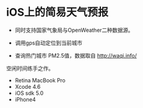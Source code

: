 iOS上的简易天气预报
============
- 同时支持国家气象局与OpenWeather二种数据源。

- 调用gps自动定位到当前城市

- 查询热门城市 PM2.5值，数据取自 http://waqi.info/

空闲时间练手之作。

- Retina MacBook Pro
- Xcode 4.6
- iOS sdk 5.0
- iPhone4

